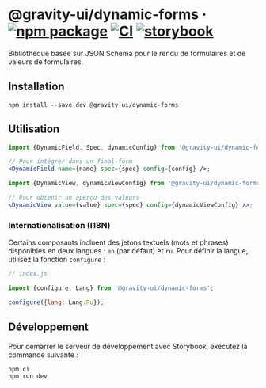 # @gravity-ui/dynamic-forms &middot; [![npm package](https://img.shields.io/npm/v/@gravity-ui/dynamic-forms)](https://www.npmjs.com/package/@gravity-ui/dynamic-forms) [![CI](https://img.shields.io/github/actions/workflow/status/gravity-ui/dynamic-forms/.github/workflows/ci.yml?label=CI&logo=github)](https://github.com/gravity-ui/dynamic-forms/actions/workflows/ci.yml?query=branch:main) [![storybook](https://img.shields.io/badge/Storybook-deployed-ff4685)](https://preview.gravity-ui.com/dynamic-forms/)

Bibliothèque basée sur JSON Schema pour le rendu de formulaires et de valeurs de formulaires.

## Installation

```shell
npm install --save-dev @gravity-ui/dynamic-forms
```

## Utilisation

```jsx
import {DynamicField, Spec, dynamicConfig} from '@gravity-ui/dynamic-forms';

// Pour intégrer dans un final-form
<DynamicField name={name} spec={spec} config={config} />;

import {DynamicView, dynamicViewConfig} from '@gravity-ui/dynamic-forms';

// Pour obtenir un aperçu des valeurs
<DynamicView value={value} spec={spec} config={dynamicViewConfig} />;
```

### Internationalisation (I18N)

Certains composants incluent des jetons textuels (mots et phrases) disponibles en deux langues : `en` (par défaut) et `ru`. Pour définir la langue, utilisez la fonction `configure` :

```js
// index.js

import {configure, Lang} from '@gravity-ui/dynamic-forms';

configure({lang: Lang.Ru});
```

## Développement

Pour démarrer le serveur de développement avec Storybook, exécutez la commande suivante :

```shell
npm ci
npm run dev
```